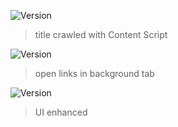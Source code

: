 ![Version](https://img.shields.io/badge/version-0.1.0--beta.1-blue.svg?cacheSeconds=2592000)

> title crawled with Content Script

![Version](https://img.shields.io/badge/version-0.1.0--beta.2-blue.svg?cacheSeconds=2592000)

> open links in background tab

![Version](https://img.shields.io/badge/version-0.1.0--beta.3-blue.svg?cacheSeconds=2592000)

> UI enhanced 
